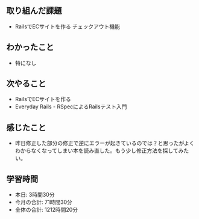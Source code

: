 ## 取り組んだ課題
- RailsでECサイトを作る チェックアウト機能
## わかったこと
- 特になし
## 次やること
- RailsでECサイトを作る
- Everyday Rails - RSpecによるRailsテスト入門
## 感じたこと
- 昨日修正した部分の修正で逆にエラーが起きているのでは？と思ったがよくわからなくなってしまい本を読み直した。もう少し修正方法を探してみたい。
## 学習時間
- 本日: 3時間30分
- 今月の合計: 71時間30分
- 全体の合計: 1212時間20分
